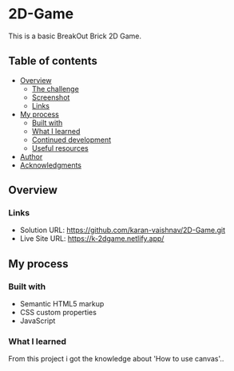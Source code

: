 # 2D-Game
This is a basic BreakOut Brick 2D Game.

## Table of contents

- [Overview](#overview)
  - [The challenge](#the-challenge)
  - [Screenshot](#screenshot)
  - [Links](#links)
- [My process](#my-process)
  - [Built with](#built-with)
  - [What I learned](#what-i-learned)
  - [Continued development](#continued-development)
  - [Useful resources](#useful-resources)
- [Author](#author)
- [Acknowledgments](#acknowledgments)

## Overview

### Links

- Solution URL: https://github.com/karan-vaishnav/2D-Game.git
- Live Site URL: https://k-2dgame.netlify.app/

## My process

### Built with

- Semantic HTML5 markup
- CSS custom properties
- JavaScript

### What I learned

From this project i got the knowledge about 'How to use canvas'..
